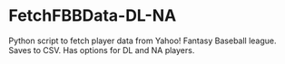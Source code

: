 # FetchFBBData-DL-NA
Python script to fetch player data from Yahoo! Fantasy Baseball league. Saves to CSV. Has options for DL and NA players.
